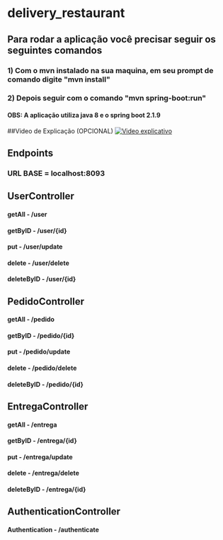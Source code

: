 # delivery_restaurant

## Para rodar a aplicação você precisar seguir os seguintes comandos

### 1) Com o mvn instalado na sua maquina, em seu prompt de comando digite "mvn install"
### 2) Depois seguir com o comando "mvn spring-boot:run"

#### OBS: A aplicação utiliza java 8 e o spring boot 2.1.9

##Video de Explicação (OPCIONAL)
[![Video explicativo](https://img.youtube.com/vi/JF_08IcAVBA/0.jpg)](https://www.youtube.com/watch?v=JF_08IcAVBA)
## Endpoints 

### URL BASE = localhost:8093

## UserController 

#### getAll - /user
#### getByID - /user/{id}
#### put - /user/update
#### delete - /user/delete
#### deleteByID - /user/{id}

## PedidoController 

#### getAll - /pedido
#### getByID - /pedido/{id}
#### put - /pedido/update
#### delete - /pedido/delete
#### deleteByID - /pedido/{id}

## EntregaController 

#### getAll - /entrega
#### getByID - /entrega/{id}
#### put - /entrega/update
#### delete - /entrega/delete
#### deleteByID - /entrega/{id}

## AuthenticationController 

#### Authentication - /authenticate



